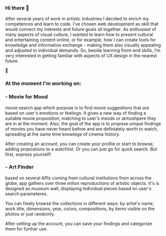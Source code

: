 ### Hi there 👋

After several years of work in artistic industries I decided to enrich my competences and learn to code. I’ve chosen web development as skill that would connect my interests and future goals all together. As enthusiast of many aspects of visual culture, I wanted to learn how to present cultural and entertaining content online, or for example, how I can create tools for knowledge and information exchange - making them also visually appealing and adjusted to individual demands. So, beside learning front-end skills, I’m very interested in getting familiar with aspects of UX design in the nearest future.

🔭 
### At the moment I'm working on: 

### - Movie for Mood
movie search app which purpose is to find movie suggestions that are based on user's emotions or feelings. It gives a new way of finding a suitable movie     proposition, matching to user's moods or atmoshpere they are in at the moment. Also, the goal of the app is to propose unique findings of movies you have never heard before and are definiately worth to watch, spreading at the same time knowlege of cinema history.  

After creating an account, you can create your profile or start to browse, adding propostions to a watchlist. Or you can just go for quick search. But first, express yourself!  


### - Art Finder
based on several APIs coming from cultural institutions from across the globe, app gathers over three milion reproductions of artistic objects. It's is designed as museum wall, displaying individual pieces based on user's search parameteres. 

You can freely browse the collections in different ways: by artist's name, work title, dimensions, year, colors, compositions, by items visible on the photos or just randomly. 

After setting up the account, you can save your findings and categorize them for further use. 



<!--
**MariuszUrban/mariuszurban** is a ✨ _special_ ✨ repository because its `README.md` (this file) appears on your GitHub profile.





Here are some ideas to get you started:

- 🔭 I’m currently working on ...
- 🌱 I’m currently learning ...
- 👯 I’m looking to collaborate on ...
- 🤔 I’m looking for help with ...
- 💬 Ask me about ...
- 📫 How to reach me: ...
- 😄 Pronouns: ...
- ⚡ Fun fact: ...
-->
